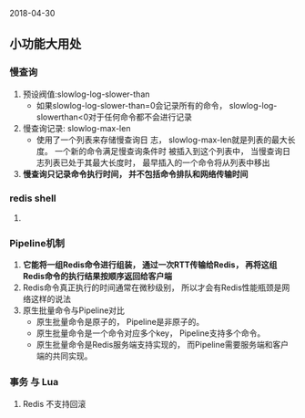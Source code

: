 2018-04-30

## 小功能大用处

### 慢查询
1. 预设阀值:slowlog-log-slower-than
    - 如果slowlog-log-slower-than=0会记录所有的命令， slowlog-log-slowerthan<0对于任何命令都不会进行记录
2. 慢查询记录: slowlog-max-len
    - 使用了一个列表来存储慢查询日 志， slowlog-max-len就是列表的最大长度。 一个新的命令满足慢查询条件时
      被插入到这个列表中， 当慢查询日志列表已处于其最大长度时， 最早插入的一个命令将从列表中移出
3. **慢查询只记录命令执行时间， 并不包括命令排队和网络传输时间**

### redis shell
1.

### Pipeline机制
1. **它能将一组Redis命令进行组装， 通过一次RTT传输给Redis， 再将这组Redis命令的执行结果按顺序返回给客户端**
2. Redis命令真正执行的时间通常在微秒级别， 所以才会有Redis性能瓶颈是网络这样的说法
3. 原生批量命令与Pipeline对比
    - 原生批量命令是原子的， Pipeline是非原子的。
    - 原生批量命令是一个命令对应多个key， Pipeline支持多个命令。
    - 原生批量命令是Redis服务端支持实现的， 而Pipeline需要服务端和客户
      端的共同实现。
      
### 事务 与 Lua
1. Redis 不支持回滚      
      
      